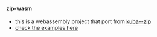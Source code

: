 #### zip-wasm
  - this is a webassembly project that port from [kuba--zip](https://github.com/kuba--/zip)
  - [check the examples here](./disk/index.html)
